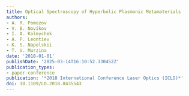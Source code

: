 ```yaml
---
title: Optical Spectroscopy of Hyperbolic Plasmonic Metamaterials
authors:
- A. R. Pomozov
- V. B. Novikov
- I. A. Kolmychek
- A. P. Leontiev
- K. S. Napolskii
- T. V. Murzina
date: '2018-01-01'
publishDate: '2025-03-14T16:10:52.330452Z'
publication_types:
- paper-conference
publication: '*2018 International Conference Laser Optics (ICLO)*'
doi: 10.1109/LO.2018.8435543
---
```

